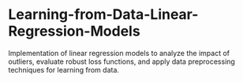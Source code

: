 # Learning-from-Data-Linear-Regression-Models
Implementation of linear regression models to analyze the impact of outliers, evaluate robust loss functions, and apply data preprocessing techniques for learning from data.
